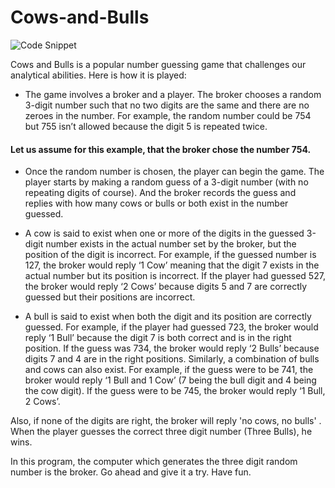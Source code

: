 # Cows-and-Bulls


![Code Snippet](CowsAndBulls.PNG)


Cows and Bulls is a popular number guessing game that challenges our analytical abilities. Here is how it is played:
- The game involves a broker and a player. The broker chooses a random 3-digit number such that no two digits are the same and there are no zeroes in the number. For example, the random number could be 754 but 755 isn’t allowed because the digit 5 is repeated twice.
#### Let us assume for this example, that the broker chose the number 754.
- Once the random number is chosen, the player can begin the game. The player starts by making a random guess of a 3-digit number (with no repeating digits of course). And the broker records the guess and replies with how many cows or bulls or both exist in the number guessed. 

- A cow is said to exist when one or more of the digits in the guessed 3-digit number exists in the actual number set by the broker, but the position of the digit is incorrect. For example, if the guessed number is 127, the broker would reply ‘1 Cow’ meaning that the digit 7 exists in the actual number but its position is incorrect. If the player had guessed 527, the broker would reply ‘2 Cows’ because digits 5 and 7 are correctly guessed but their positions are incorrect. 

- A bull is said to exist when both the digit and its position are correctly guessed. For example, if the player had guessed 723, the broker would reply ‘1 Bull’ because the digit 7 is both correct and is in the right position. If the guess was 734, the broker would reply ‘2 Bulls’ because digits 7 and 4 are in the right positions.
Similarly, a combination of bulls and cows can also exist. For example, if the guess were to be 741, the broker would reply ‘1 Bull and 1 Cow’ (7 being the bull digit and 4 being the cow digit). If the guess were to be 745, the broker would reply ‘1 Bull, 2 Cows’. 

Also, if none of the digits are right, the broker will reply 'no cows, no bulls' . When the player guesses the correct three digit number (Three Bulls), he wins. 

In this program, the computer which generates the three digit random number is the broker. Go ahead and give it a try. Have fun.  
